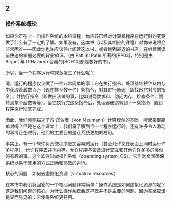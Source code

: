 ## 2

### 操作系统概论

如果你正在上一门操作系统的本科课程，你应该已经对计算机程序在运行时的究竟做了什么有了一定的了解。如果没有，这本书（以及其相应的课程）对你来说将会非常困难——因此你也许应该停止阅读这本书，或者跑到最近的书店，在继续阅读前快速的掌握必要的背景知识。（由 Patt 和 Patel 所著的[PP03]，特别是由 Bryant 与 O’Hallaron 合著的[BOH10]都是极好的书）。

所以，当一个程序运行时究竟发生了什么呢？

嗯，运行的程序仅仅做了一件非常简单的事：它在执行指令。处理器每秒钟从内存中获取着着数百万（现在甚至数十亿）条指令，对其进行解码（即找出它对应的指令），并执行指令（即做应该做的事，比如说两数求和、访问内存、检查条件、跳转到某个函数等等）。当它执行完这条指令后，处理器便跳转到下一条指令…直到程序执行彻底完成。

因此，我们刚刚描述了冯·诺依曼（Von Neumann）计算模型的基础。听起来很简单对吗？但是在这个课堂上，我们将了解到当一个程序运行时，还有许多令人激动的事情正在进行，他们的主要目的是让系统更加的易用。

事实上，有一个软件负责使程序更加容易的运行（甚至允许您在表面上同时运行许多程序），允许程序去共享内存，允许程序与设备进行交互和其他许许多多的类似的有趣的事。这个软件叫做操作系统（operating system, OS），它作为负责确保系统以易于使用的方式正确和高效的运行。

核心的问题：如何去虚拟化资源（virtualize resources）

在本书中我们将回答的一个核心问题非常简单：操作系统是如何虚拟化资源的呢？这是我们问题的核心。为什么操作系统会这样做并不是主要的问题，因为答案应该是显而易见的：它使得系统更易用。

